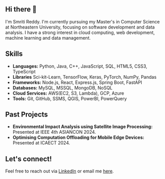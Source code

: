 ## Hi there 👋
I'm Smriti Reddy. 
I'm currently pursuing my Master's in Computer Science at Northeastern University, focusing on software development and data analysis. I have a strong interest in cloud computing, web development, machine learning
and data management.

## Skills
- **Languages:** Python, Java, C++, JavaScript, SQL, HTML5, CSS3, TypeScript
- **Libraries** Sci-kit-Learn, TensorFlow, Keras, PyTorch, NumPy, Pandas
- **Frameworks:** Node.js, React, Express.js, Spring Boot, FastAPI 
- **Databases:** MySQL, MSSQL, MongoDB, NoSQL
- **Cloud Services:** AWS(EC2, S3, Lambda), GCP, Azure
- **Tools:** Git, GitHub, SSMS, QGIS, PowerBI, PowerQuery

 ##  Past Projects
- **Environmental Impact Analysis using Satellite Image Processing:** Presented at IEEE 4th ASIANCON 2024.
- **Optimising Computation Offloading for Mobile Edge Devices:** Presented at ICAECT 2024.

## Let's connect!
Feel free to reach out via [LinkedIn](https://www.linkedin.com/in/smriti-reddy) or email me [here](u.smritireddy@gmail.com).
<!--
**SmritiReddyy/SmritiReddyy** is a ✨ _special_ ✨ repository because its `README.md` (this file) appears on your GitHub profile.

Here are some ideas to get you started:

- 🔭 I’m currently working on ...
- 🌱 I’m currently learning ...
- 👯 I’m looking to collaborate on ...
- 🤔 I’m looking for help with ...
- 💬 Ask me about ...
- 📫 How to reach me: ...
- 😄 Pronouns: ...
- ⚡ Fun fact: ...
-->
